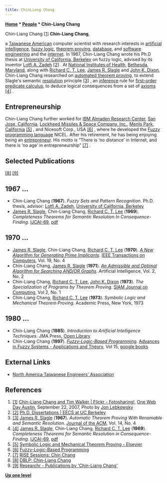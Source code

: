 ```yaml
---
title: ChinLiang Chang
---
```

**[Home](Home "Home") * [People](People "People") * Chin-Liang Chang**

[](http://www.flickr.com/photos/weblogsky/1426021556/in/set-72157602121396968) Chin-Liang Chang <a id="cite-note-1" href="#cite-ref-1">[1]</a>
**Chin-Liang Chang**,

a [Taiwanese American](https://en.wikipedia.org/wiki/Taiwanese_American) computer scientist with research interests in [artificial intelligence](Artificial_Intelligence "Artificial Intelligence"), [fuzzy logic](https://en.wikipedia.org/wiki/Fuzzy_logic), [theorem proving](https://en.wikipedia.org/wiki/Automated_theorem_proving), [database](https://en.wikipedia.org/wiki/Database), and [software engineering](https://en.wikipedia.org/wiki/Software_Engineering) and the [internet](https://en.wikipedia.org/wiki/Internet). In 1967, Chin-Liang Chang wrote his Ph.D thesis at [University of California, Berkeley](University_of_California,_Berkeley "University of California, Berkeley") on fuzzy logic, advised by its inventor [Lotfi A. Zadeh](Mathematician#LAZadeh "Mathematician") <a id="cite-note-2" href="#cite-ref-2">[2]</a> . At [National Institutes of Health](https://en.wikipedia.org/wiki/National_Institutes_of_Health), [Bethesda, Maryland](https://en.wikipedia.org/wiki/Bethesda,_Maryland), along with [Richard C. T. Lee](Richard_C._T._Lee "Richard C. T. Lee"), [James R. Slagle](James_R._Slagle "James R. Slagle") and [John K. Dixon](John_K._Dixon "John K. Dixon"), Chin-Liang Chang researched on [automated theorem proving](https://en.wikipedia.org/wiki/Automated_theorem_proving), to extend Slagle's semantic [resolution](https://en.wikipedia.org/wiki/Resolution_%28logic%29) principle <a id="cite-note-3" href="#cite-ref-3">[3]</a> , an [inference](https://en.wikipedia.org/wiki/Inference) rule for [first-order predicate calculus](https://en.wikipedia.org/wiki/First-order_logic), to deduce logical consequences from a set of [axioms](https://en.wikipedia.org/wiki/Axiom) <a id="cite-note-4" href="#cite-ref-4">[4]</a> .

## Entrepreneurship

Chin-Liang Chang further worked for [IBM Almaden Research Center](https://en.wikipedia.org/wiki/IBM_Almaden_Research_Center), [San Jose, California](https://en.wikipedia.org/wiki/San_Jose,_California), [Lockheed Missiles & Space Company, Inc.](https://en.wikipedia.org/wiki/Lockheed_Missiles_and_Space_Company), [Menlo Park, California](https://en.wikipedia.org/wiki/Menlo_Park,_California) <a id="cite-note-5" href="#cite-ref-5">[5]</a> , and Nicesoft Corp., USA <a id="cite-note-6" href="#cite-ref-6">[6]</a> , where he developed the [Fuzzy programming language](https://en.wikipedia.org/wiki/Fuzzy_Control_Language) NICEL. After his retirement, he has being enjoying being an [entrepreneur](https://en.wikipedia.org/wiki/Entrepreneur). His motto is “There is ‘no distance’ in Internet, and there is ‘no age’ in entrepreneurship” <a id="cite-note-7" href="#cite-ref-7">[7]</a> .

## Selected Publications

<a id="cite-note-8" href="#cite-ref-8">[8]</a> <a id="cite-note-9" href="#cite-ref-9">[9]</a>

## 1967 ...

- Chin-Liang Chang (**1967**). *Fuzzy Sets and Pattern Recognition*. Ph.D. thesis, advisor: [Lotfi A. Zadeh](Mathematician#LAZadeh "Mathematician"), [University of California, Berkeley](University_of_California,_Berkeley "University of California, Berkeley")
- [James R. Slagle](James_R._Slagle "James R. Slagle"), Chin-Liang Chang, [Richard C. T. Lee](Richard_C._T._Lee "Richard C. T. Lee") (**1969**). *Completeness Theorems for Semantic Resolution In Consequence-Finding*. [IJCAI-69](Conferences#IJCAI "Conferences"), [pdf](http://ijcai.org/Past%20Proceedings/IJCAI-69/PDF/028.pdf)

## 1970 ...

- [James R. Slagle](James_R._Slagle "James R. Slagle"), Chin-Liang Chang, [Richard C. T. Lee](Richard_C._T._Lee "Richard C. T. Lee") (**1970**). *[A New Algorithm for Generating Prime Implicants](http://portal.acm.org/citation.cfm?id=1310139.1310332&coll=DL&dl=GUIDE&CFID=27479742&CFTOKEN=16394760)*. [IEEE Transactions on Computers](https://en.wikipedia.org/wiki/IEEE_Transactions_on_Computers), Vol. 19, No. 4
- Chin-Liang Chang, [James R. Slagle](James_R._Slagle "James R. Slagle") (**1971**). *[An Admissible and Optimal Algorithm for Searching AND/OR Graphs](http://www.sciencedirect.com/science/article/pii/0004370271900063)*. Artificial Intelligence, Vol. 2, No. 2
- Chin-Liang Chang, [Richard C. T. Lee](Richard_C._T._Lee "Richard C. T. Lee"), [John K. Dixon](John_K._Dixon "John K. Dixon") (**1973**). *The Specialization of Programs by Theorem Proving*. [SIAM Journal on Computing](https://en.wikipedia.org/wiki/SIAM_Journal_on_Computing), Vol 2, No. 1
- Chin-Liang Chang, [Richard C. T. Lee](Richard_C._T._Lee "Richard C. T. Lee") (**1973**). *Symbolic Logic and Mechanical Theorem Proving*. Academic Press, New York, 1973

## 1980 ...

- Chin-Liang Chang (**1985**). *Introduction to Artificial Intelligence Techniques*. JMA Press, [Open Library](http://openlibrary.org/works/OL4956559W/Introduction_to_artificial_intelligence_techniques)
- Chin-Liang Chang (**1997**). *[Fuzzy-Logic-Based Programming](http://www.worldscibooks.com/compsci/3413.html)*. [Advances in Fuzzy Systems - Applications and Theory](http://www.worldscibooks.com/series/afsat_series.shtml), Vol 15, [google books](http://books.google.com/books?id=KPMBSG7TvqMC)

## External Links

- [North America Taiwanese Engineers' Association](http://www.natea.org/index.php?region=hq&t=organization)

## References

1. <a id="cite-ref-1" href="#cite-note-1">[1]</a> [Chin-Liang Chang and Tim Walker | Flickr - Fotosharing!](http://www.flickr.com/photos/weblogsky/1426021556/in/set-72157602121396968), [One Web Day Austin](http://effaustin.org/2009/09/one-web-day-austin-september-22/), September 22, 2007, Photo by [Jon Lebkowsky](https://en.wikipedia.org/wiki/Jon_Lebkowsky)
1. <a id="cite-ref-2" href="#cite-note-2">[2]</a> [Ph.D. Dissertations | EECS at UC Berkeley](http://www.eecs.berkeley.edu/Pubs/Dissertations/Faculty/zadeh.html)
1. <a id="cite-ref-3" href="#cite-note-3">[3]</a> [James R. Slagle](James_R._Slagle "James R. Slagle") (**1967**). *Automatic Theorem Proving With Renamable and Semantic Resolution*. [Journal of the ACM](ACM#Journal "ACM"), Vol. 14, No. 4
1. <a id="cite-ref-4" href="#cite-note-4">[4]</a> [James R. Slagle](James_R._Slagle "James R. Slagle"), Chin-Liang Chang, [Richard C. T. Lee](Richard_C._T._Lee "Richard C. T. Lee") (**1969**). *Completeness Theorems for Semantic Resolution in Consequence-Finding*. [IJCAI-69](Conferences#IJCAI "Conferences"), [pdf](http://ijcai.org/Past%20Proceedings/IJCAI-69/PDF/028.pdf)
1. <a id="cite-ref-5" href="#cite-note-5">[5]</a> [Symbolic Logic and Mechanical Theorem Proving - Elsevier](http://www.elsevier.com/wps/find/bookdescription.cws_home/679092/description#description)
1. <a id="cite-ref-6" href="#cite-note-6">[6]</a> [Fuzzy-Logic-Based Programming](http://www.worldscibooks.com/compsci/3413.html)
1. <a id="cite-ref-7" href="#cite-note-7">[7]</a> [RISE Sessions: Chin Chang](https://www.riseglobal.org/sessions/host/112)
1. <a id="cite-ref-8" href="#cite-note-8">[8]</a> [DBLP: Chin-Liang Chang](http://www.informatik.uni-trier.de/%7Eley/db/indices/a-tree/c/Chang:Chin=Liang.html)
1. <a id="cite-ref-9" href="#cite-note-9">[9]</a> [Researchr - Publications by 'Chin-Liang Chang'](http://researchr.org/alias/chin-liang-chang)

**[Up one level](Engines "Engines")**


